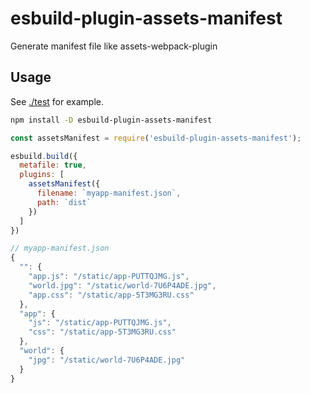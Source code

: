 # esbuild-plugin-assets-manifest

Generate manifest file like assets-webpack-plugin

## Usage

See [./test](https://github.com/indooorsman/esbuild-plugin-assets-manifest/tree/main/test) for example.

```bash
npm install -D esbuild-plugin-assets-manifest
```

```js
const assetsManifest = require('esbuild-plugin-assets-manifest');

esbuild.build({
  metafile: true,
  plugins: [
    assetsManifest({
      filename: `myapp-manifest.json`,
      path: `dist`
    })
  ]
})
```

```js
// myapp-manifest.json
{
  "": {
    "app.js": "/static/app-PUTTQJMG.js",
    "world.jpg": "/static/world-7U6P4ADE.jpg",
    "app.css": "/static/app-5T3MG3RU.css"
  },
  "app": {
    "js": "/static/app-PUTTQJMG.js",
    "css": "/static/app-5T3MG3RU.css"
  },
  "world": {
    "jpg": "/static/world-7U6P4ADE.jpg"
  }
}
```